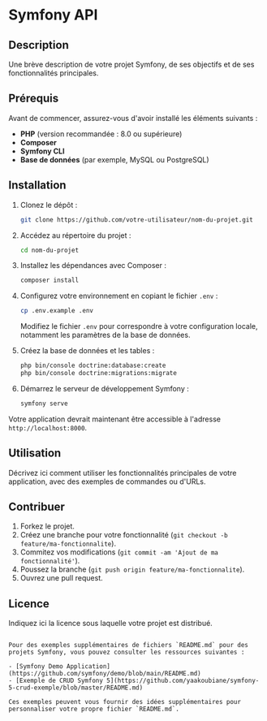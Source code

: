 # Symfony API

## Description

Une brève description de votre projet Symfony, de ses objectifs et de ses fonctionnalités principales.

## Prérequis

Avant de commencer, assurez-vous d'avoir installé les éléments suivants :

- **PHP** (version recommandée : 8.0 ou supérieure)
- **Composer**
- **Symfony CLI**
- **Base de données** (par exemple, MySQL ou PostgreSQL)

## Installation

1. Clonez le dépôt :

   ```bash
   git clone https://github.com/votre-utilisateur/nom-du-projet.git
   ```

2. Accédez au répertoire du projet :

   ```bash
   cd nom-du-projet
   ```

3. Installez les dépendances avec Composer :

   ```bash
   composer install
   ```

4. Configurez votre environnement en copiant le fichier `.env` :

   ```bash
   cp .env.example .env
   ```

   Modifiez le fichier `.env` pour correspondre à votre configuration locale, notamment les paramètres de la base de données.

5. Créez la base de données et les tables :

   ```bash
   php bin/console doctrine:database:create
   php bin/console doctrine:migrations:migrate
   ```

6. Démarrez le serveur de développement Symfony :

   ```bash
   symfony serve
   ```

Votre application devrait maintenant être accessible à l'adresse `http://localhost:8000`.

## Utilisation

Décrivez ici comment utiliser les fonctionnalités principales de votre application, avec des exemples de commandes ou d'URLs.

## Contribuer

1. Forkez le projet.
2. Créez une branche pour votre fonctionnalité (`git checkout -b feature/ma-fonctionnalite`).
3. Commitez vos modifications (`git commit -am 'Ajout de ma fonctionnalité'`).
4. Poussez la branche (`git push origin feature/ma-fonctionnalite`).
5. Ouvrez une pull request.

## Licence

Indiquez ici la licence sous laquelle votre projet est distribué.
```

Pour des exemples supplémentaires de fichiers `README.md` pour des projets Symfony, vous pouvez consulter les ressources suivantes :

- [Symfony Demo Application](https://github.com/symfony/demo/blob/main/README.md)
- [Exemple de CRUD Symfony 5](https://github.com/yaakoubiane/symfony-5-crud-exemple/blob/master/README.md)

Ces exemples peuvent vous fournir des idées supplémentaires pour personnaliser votre propre fichier `README.md`. 